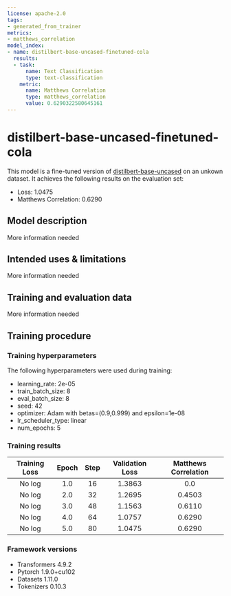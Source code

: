 ```yaml
---
license: apache-2.0
tags:
- generated_from_trainer
metrics:
- matthews_correlation
model_index:
- name: distilbert-base-uncased-finetuned-cola
  results:
  - task:
      name: Text Classification
      type: text-classification
    metric:
      name: Matthews Correlation
      type: matthews_correlation
      value: 0.6290322580645161
---
```


<!-- This model card has been generated automatically according to the information the Trainer had access to. You
should probably proofread and complete it, then remove this comment. -->

# distilbert-base-uncased-finetuned-cola

This model is a fine-tuned version of [distilbert-base-uncased](https://huggingface.co/distilbert-base-uncased) on an unkown dataset.
It achieves the following results on the evaluation set:
- Loss: 1.0475
- Matthews Correlation: 0.6290

## Model description

More information needed

## Intended uses & limitations

More information needed

## Training and evaluation data

More information needed

## Training procedure

### Training hyperparameters

The following hyperparameters were used during training:
- learning_rate: 2e-05
- train_batch_size: 8
- eval_batch_size: 8
- seed: 42
- optimizer: Adam with betas=(0.9,0.999) and epsilon=1e-08
- lr_scheduler_type: linear
- num_epochs: 5

### Training results

| Training Loss | Epoch | Step | Validation Loss | Matthews Correlation |
|:-------------:|:-----:|:----:|:---------------:|:--------------------:|
| No log        | 1.0   | 16   | 1.3863          | 0.0                  |
| No log        | 2.0   | 32   | 1.2695          | 0.4503               |
| No log        | 3.0   | 48   | 1.1563          | 0.6110               |
| No log        | 4.0   | 64   | 1.0757          | 0.6290               |
| No log        | 5.0   | 80   | 1.0475          | 0.6290               |


### Framework versions

- Transformers 4.9.2
- Pytorch 1.9.0+cu102
- Datasets 1.11.0
- Tokenizers 0.10.3
